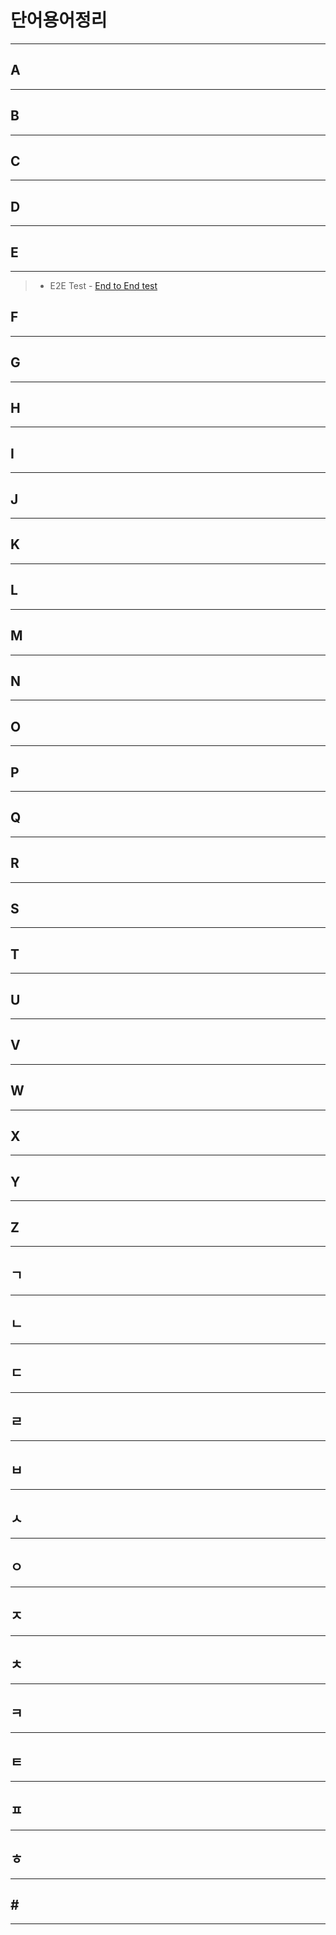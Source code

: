 # 단어용어정리
---
## A
---
## B
---
## C
---
## D
---
## E
---
>* E2E Test - [End to End test](https://medium.com/hbsmith/e2e-test-%EC%95%8C%EC%95%84%EB%B3%B4%EA%B8%B0-3c524862469d)

## F
---
## G
---
## H
---
## I
---
## J
---
## K
---
## L
---
## M
---
## N
---
## O
---
## P
---
## Q
---
## R
---
## S
---
## T
---
## U
---
## V
---
## W
---
## X
---
## Y
---
## Z
---
## ㄱ
---
## ㄴ
---
## ㄷ
---
## ㄹ
---
## ㅂ
---
## ㅅ
---
## ㅇ
---
## ㅈ
---
## ㅊ
---
## ㅋ
---
## ㅌ
---
## ㅍ
---
## ㅎ
---
## \#
---
